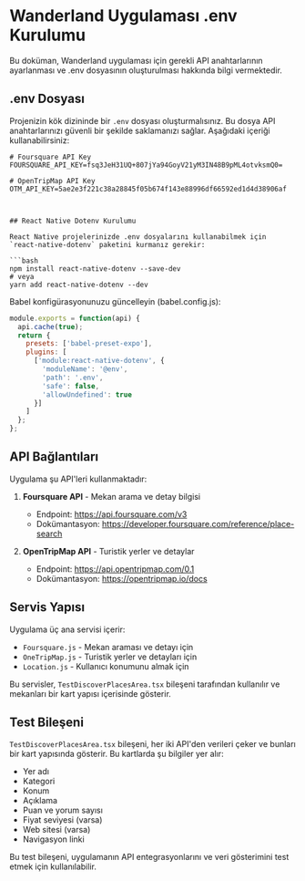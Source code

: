 # Wanderland Uygulaması .env Kurulumu

Bu doküman, Wanderland uygulaması için gerekli API anahtarlarının ayarlanması ve .env dosyasının oluşturulması hakkında bilgi vermektedir.

## .env Dosyası

Projenizin kök dizininde bir `.env` dosyası oluşturmalısınız. Bu dosya API anahtarlarınızı güvenli bir şekilde saklamanızı sağlar. Aşağıdaki içeriği kullanabilirsiniz:

```
# Foursquare API Key
FOURSQUARE_API_KEY=fsq3JeH31UQ+807jYa94GoyV21yM3IN48B9pML4otvksmQ0=

# OpenTripMap API Key
OTM_API_KEY=5ae2e3f221c38a28845f05b674f143e88996df66592ed1d4d38906af



## React Native Dotenv Kurulumu

React Native projelerinizde .env dosyalarını kullanabilmek için `react-native-dotenv` paketini kurmanız gerekir:

```bash
npm install react-native-dotenv --save-dev
# veya
yarn add react-native-dotenv --dev
```

Babel konfigürasyonunuzu güncelleyin (babel.config.js):

```javascript
module.exports = function(api) {
  api.cache(true);
  return {
    presets: ['babel-preset-expo'],
    plugins: [
      ['module:react-native-dotenv', {
        'moduleName': '@env',
        'path': '.env',
        'safe': false,
        'allowUndefined': true
      }]
    ]
  };
};
```

## API Bağlantıları

Uygulama şu API'leri kullanmaktadır:

1. **Foursquare API** - Mekan arama ve detay bilgisi
   - Endpoint: https://api.foursquare.com/v3
   - Dokümantasyon: https://developer.foursquare.com/reference/place-search

2. **OpenTripMap API** - Turistik yerler ve detaylar
   - Endpoint: https://api.opentripmap.com/0.1
   - Dokümantasyon: https://opentripmap.io/docs

## Servis Yapısı

Uygulama üç ana servisi içerir:

- `Foursquare.js` - Mekan araması ve detayı için
- `OneTripMap.js` - Turistik yerler ve detayları için
- `Location.js` - Kullanıcı konumunu almak için

Bu servisler, `TestDiscoverPlacesArea.tsx` bileşeni tarafından kullanılır ve mekanları bir kart yapısı içerisinde gösterir.

## Test Bileşeni

`TestDiscoverPlacesArea.tsx` bileşeni, her iki API'den verileri çeker ve bunları bir kart yapısında gösterir. Bu kartlarda şu bilgiler yer alır:

- Yer adı
- Kategori
- Konum
- Açıklama
- Puan ve yorum sayısı
- Fiyat seviyesi (varsa)
- Web sitesi (varsa)
- Navigasyon linki

Bu test bileşeni, uygulamanın API entegrasyonlarını ve veri gösterimini test etmek için kullanılabilir. 